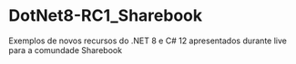 # DotNet8-RC1_Sharebook
Exemplos de novos recursos do .NET 8 e C# 12 apresentados durante live para a comundade Sharebook
